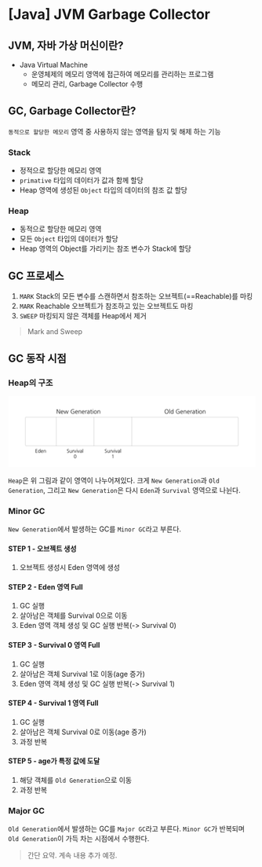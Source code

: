 # [Java] JVM Garbage Collector

## JVM, 자바 가상 머신이란?

- Java Virtual Machine
    - 운영체제의 메모리 영역에 접근하여 메모리를 관리하는 프로그램
    - 메모리 관리, Garbage Collector 수행

## GC, Garbage Collector란?

`동적으로 할당한 메모리` 영역 중 사용하지 않는 영역을 탐지 및 해제 하는 기능

### Stack
- 정적으로 할당한 메모리 영역
- `primative` 타입의 데이터가 값과 함께 할당
- Heap 영역에 생성된 `Object` 타입의 데이터의 참조 값 할당

### Heap
- 동적으로 할당한 메모리 영역
- 모든 `Object` 타입의 데이터가 할당
- Heap 영역의 Object를 가리키는 참조 변수가 Stack에 할당


## GC 프로세스

1. `MARK` Stack의 모든 변수를 스캔하면서 참조하는 오브젝트(==Reachable)를 마킹
2. `MARK` Reachable 오브젝트가 참조하고 있는 오브젝트도 마킹
3. `SWEEP` 마킹되지 않은 객체를 Heap에서 제거

> Mark and Sweep

## GC 동작 시점


### Heap의 구조

![Heap](./image1.png)
<!-- [##_Image|kage@s8BlF/btq3SukJAOL/qigl2OQvHz05ENpKMRUJ5k/img.png|alignCenter|width="100%"|_##] -->

`Heap`은 위 그림과 같이 영역이 나누어져있다. 크게 `New Generation`과 `Old Generation`, 그리고 `New Generation`은 다시 `Eden`과 `Survival` 영역으로 나뉜다.


### Minor GC

`New Generation`에서 발생하는 GC를 `Minor GC`라고 부른다.

#### STEP 1 - 오브젝트 생성

1. 오브젝트 생성시 Eden 영역에 생성

#### STEP 2 - Eden 영역 Full

1. GC 실행
2. 살아남은 객체를 Survival 0으로 이동 
3. Eden 영역 객체 생성 및 GC 실행 반복(-> Survival 0)

#### STEP 3 - Survival 0 영역 Full

1. GC 실행
2. 살아남은 객체 Survival 1로 이동(age 증가) 
3. Eden 영역 객체 생성 및 GC 실행 반복(-> Survival 1)

#### STEP 4 - Survival 1 영역 Full

1. GC 실행
2. 살아남은 객체 Survival 0로 이동(age 증가)
3. 과정 반복

#### STEP 5 - age가 특정 값에 도달

1. 해당 객체를 `Old Generation`으로 이동
2. 과정 반복

### Major GC

`Old Generation`에서 발생하는 GC를 `Major GC`라고 부른다. `Minor GC`가 반복되며 `Old Generation`이 가득 차는 시점에서 수행한다.

> 간단 요약. 계속 내용 추가 예정.